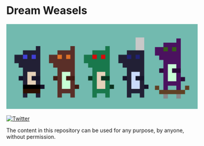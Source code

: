 # Dream Weasels

![Weasels in a row](./weasels-in-a-row.jpg)

[![Twitter](https://badgen.net/badge/icon/twitter?icon=twitter&label)](https://twitter.com/tsundoku_studio)

The content in this repository can be used for any purpose, by anyone, without permission.
